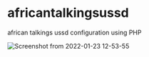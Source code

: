 # africantalkingsussd
african talkings ussd configuration using PHP

![Screenshot from 2022-01-23 12-53-55](https://user-images.githubusercontent.com/57729176/150679192-d1b21ebc-174d-4fe9-a77b-ed09b6843135.png)
